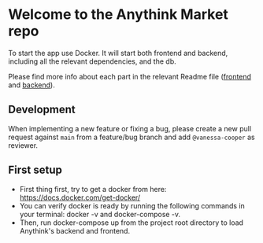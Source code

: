 # Welcome to the Anythink Market repo

To start the app use Docker. It will start both frontend and backend, including all the relevant dependencies, and the db.

Please find more info about each part in the relevant Readme file ([frontend](frontend/readme.md) and [backend](backend/README.md)).

## Development

When implementing a new feature or fixing a bug, please create a new pull request against `main` from a feature/bug branch and add `@vanessa-cooper` as reviewer.

## First setup

- First thing first, try to get a docker from here: https://docs.docker.com/get-docker/
- You can verify docker is ready by running the following commands in your terminal: docker -v and docker-compose -v.
- Then, run docker-compose up from the project root directory to load Anythink's backend and frontend.
